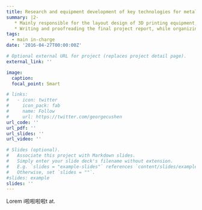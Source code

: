 ```yaml
---
title: Research and equipment development of key technologies for metal droplet-based 3D printing (Shaanxi Province Key Research and Development Project)
summary: |2-
   * Mainly responsible for the layout design of 3D printing equipment, 3D and 2D drawings, material purchase, and equipment construction, while in-depth participation in experimental research during the project research.
   * Writing and proofreading the final project report, while organizing and writing financial audit materials for the project' ending.
tags:
  - main in-charge
date: '2016-04-27T00:00:00Z'

# Optional external URL for project (replaces project detail page).
external_link: ''

image:
  caption: 
  focal_point: Smart

# links:
#   - icon: twitter
#     icon_pack: fab
#     name: Follow
#     url: https://twitter.com/georgecushen
url_code: ''
url_pdf: ''
url_slides: ''
url_video: ''

# Slides (optional).
#   Associate this project with Markdown slides.
#   Simply enter your slide deck's filename without extension.
#   E.g. `slides = "example-slides"` references `content/slides/example-slides.md`.
#   Otherwise, set `slides = ""`.
#slides: example
slides: ''
---
```


Lorem i啦啦啦啦t at.
